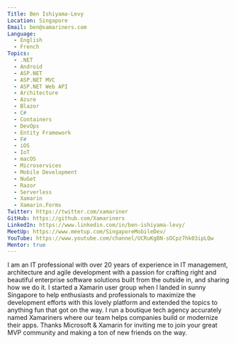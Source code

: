 ```yaml
---
Title: Ben Ishiyama-Levy
Location: Singapore
Email: ben@xamariners.com
Language:
  - English
  - French
Topics:
  - .NET
  - Android
  - ASP.NET
  - ASP.NET MVC
  - ASP.NET Web API
  - Architecture
  - Azure
  - Blazor
  - C#
  - Containers
  - DevOps
  - Entity Framework
  - F#
  - iOS
  - IoT
  - macOS
  - Microservices
  - Mobile Development
  - NuGet
  - Razor
  - Serverless
  - Xamarin
  - Xamarin.Forms
Twitter: https://twitter.com/xamariner
GitHub: https://github.com/Xamariners
LinkedIn: https://www.linkedin.com/in/ben-ishiyama-levy/
MeetUp: https://www.meetup.com/SingaporeMobileDev/
YouTube: https://www.youtube.com/channel/UCRuKgBN-sOCpz7hk03ipLQw
Mentor: true
---
```

I am an IT professional with over 20 years of experience in IT management, architecture and agile development with a passion for crafting right and beautiful enterprise software solutions built from the outside in, and sharing how we do it. I started a Xamarin user group when I landed in sunny Singapore to help enthusiasts and professionals to maximize the development efforts with this lovely platform and extended the topics to anything fun that got on the way.
I run a boutique tech agency accurately named Xamariners where our team helps companies build or modernize their apps.
Thanks Microsoft & Xamarin for inviting me to join your great MVP community and making a ton of new friends on the way. 
